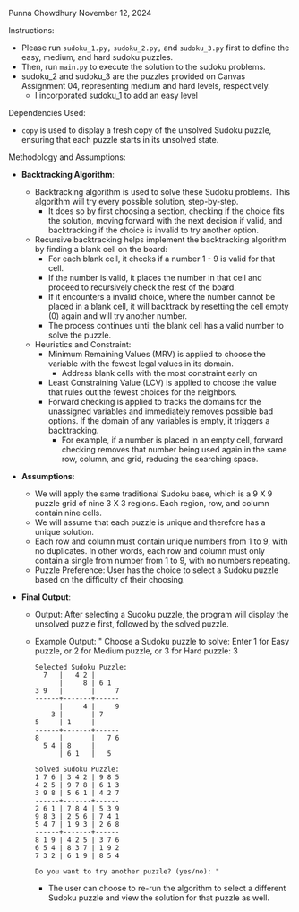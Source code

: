 Punna Chowdhury
November 12, 2024

Instructions:
- Please run `sudoku_1.py,` `sudoku_2.py,` and `sudoku_3.py` first to define the easy, medium, and hard sudoku puzzles. 
- Then, run `main.py` to execute the solution to the sudoku problems. 
- sudoku_2 and sudoku_3 are the puzzles provided on Canvas Assignment 04, representing medium and hard levels, respectively.
  - I incorporated sudoku_1 to add an easy level

Dependencies Used:
- `copy` is used to display a fresh copy of the unsolved Sudoku puzzle, ensuring that each puzzle starts in its unsolved state. 

Methodology and Assumptions:
- **Backtracking Algorithm**:
  - Backtracking algorithm is used to solve these Sudoku problems. This algorithm will try every possible solution, step-by-step. 
    - It does so by first choosing a section, checking if the choice fits the solution, moving forward with the next decision if valid, and backtracking if the choice is invalid to try another option.
  - Recursive backtracking helps implement the backtracking algorithm by finding a blank cell on the board:
    - For each blank cell, it checks if a number 1 - 9 is valid for that cell.
    - If the number is valid, it places the number in that cell and proceed to recursively check the rest of the board.
    - If it encounters a invalid choice, where the number cannot be placed in a blank cell, it will backtrack by resetting the cell empty (0) again and will try another number.
    - The process continues until the blank cell has a valid number to solve the puzzle.  
  - Heuristics and Constraint:
    - Minimum Remaining Values (MRV) is applied to choose the variable with the fewest legal values in its domain. 
      - Address blank cells with the most constraint early on 
    - Least Constraining Value (LCV) is applied to choose the value that rules out the fewest choices for the neighbors.
    - Forward checking is applied to tracks the domains for the unassigned variables and immediately removes possible bad options. If the domain of any variables is empty, it triggers a backtracking. 
      - For example, if a number is placed in an empty cell, forward checking removes that number being used again in the same row, column, and grid, reducing the searching space. 

- **Assumptions**:
  - We will apply the same traditional Sudoku base, which is a 9 X 9 puzzle grid of nine 3 X 3 regions. Each region, row, and column contain nine cells. 
  - We will assume that each puzzle is unique and therefore has a unique solution. 
  - Each row and column must contain unique numbers from 1 to 9, with no duplicates. In other words, each row and column must only contain a single from number from 1 to 9, with no numbers repeating.
  - Puzzle Preference: User has the choice to select a Sudoku puzzle based on the difficulty of their choosing. 
- **Final Output**:
  - Output: After selecting a Sudoku puzzle, the program will display the unsolved puzzle first, followed by the solved puzzle.
  - Example Output:
      " Choose a Sudoku puzzle to solve:
        Enter 1 for Easy puzzle,
        or 2 for Medium puzzle,
        or 3 for Hard puzzle: 3

        Selected Sudoku Puzzle:
          7   |   4 2 |       
              |     8 | 6 1   
        3 9   |       |     7 
        ------+-------+------
              |     4 |     9 
            3 |       | 7     
        5     | 1     |       
        ------+-------+------
        8     |       |   7 6 
          5 4 | 8     |       
              | 6 1   |   5   

        Solved Sudoku Puzzle:
        1 7 6 | 3 4 2 | 9 8 5 
        4 2 5 | 9 7 8 | 6 1 3 
        3 9 8 | 5 6 1 | 4 2 7 
        ------+-------+------
        2 6 1 | 7 8 4 | 5 3 9 
        9 8 3 | 2 5 6 | 7 4 1 
        5 4 7 | 1 9 3 | 2 6 8 
        ------+-------+------
        8 1 9 | 4 2 5 | 3 7 6 
        6 5 4 | 8 3 7 | 1 9 2 
        7 3 2 | 6 1 9 | 8 5 4 

        Do you want to try another puzzle? (yes/no): " 
    - The user can choose to re-run the algorithm to select a different Sudoku puzzle and view the solution for that puzzle as well.
